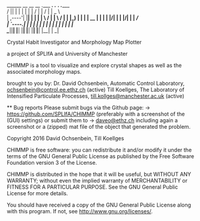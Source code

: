   ______  __    __   __  .___  ___. .___  ___. .______   
 /      ||  |  |  | |  | |   \/   | |   \/   | |   _  \  
|  ,----'|  |__|  | |  | |  \  /  | |  \  /  | |  |_)  | 
|  |     |   __   | |  | |  |\/|  | |  |\/|  | |   ___/  
|  `----.|  |  |  | |  | |  |  |  | |  |  |  | |  |      
 \______||__|  |__| |__| |__|  |__| |__|  |__| | _|      
 
Crystal Habit Investigator and Morphology Map Plotter

a project of SPLIfA and University of Manchester

CHIMMP is a tool to visualize and explore crystal shapes as well as the associated morphology maps.

brought to you by:
Dr. David Ochsenbein, Automatic Control Laboratory, ochsenbein@control.ee.ethz.ch (active)
Till Koellges, The Laboratory of Intensified Particulate Processes, till.kollges@manchester.ac.uk (active)


** Bug reports
Please submit bugs via the Github page:
-> https://github.com/SPLIfA/CHIMMP (preferably with a screenshot of the (GUI) settings)
or submit them to 
-> daveo@ethz.ch
including again a screenshot or a (zipped) mat file of the object that generated the problem.


Copyright 2016 David Ochsenbein, Till Koellges

CHIMMP is free software: you can redistribute it and/or modify
it under the terms of the GNU General Public License as published by
the Free Software Foundation version 3 of the License.

CHIMMP is distributed in the hope that it will be useful,
but WITHOUT ANY WARRANTY; without even the implied warranty of
MERCHANTABILITY or FITNESS FOR A PARTICULAR PURPOSE.  See the
GNU General Public License for more details.

You should have received a copy of the GNU General Public License
along with this program.  If not, see <http://www.gnu.org/licenses/>.

